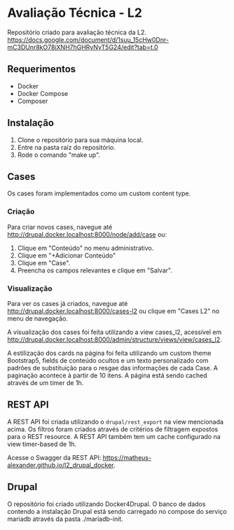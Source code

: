 # Avaliação Técnica - L2
Repositório criado para avaliação técnica da L2.
https://docs.google.com/document/d/1suu_15cHw0Dnr-mC3DUnr8kO78iXNH7hGHRyNyT5G24/edit?tab=t.0

## Requerimentos
- Docker
- Docker Compose
- Composer

## Instalação
 1. Clone o repositório para sua máquina local.
 2. Entre na pasta raíz do repositório.
 3. Rode o comando "make up".

## Cases

Os cases foram implementados como um custom content type.

### Criação
Para criar novos cases, navegue até http://drupal.docker.localhost:8000/node/add/case ou:

 1. Clique em "Conteúdo" no menu administrativo.
 2. Clique em "+Adicionar Conteúdo"
 3. Clique em "Case".
 4. Preencha os campos relevantes e clique em "Salvar".

### Visualização
Para ver os cases já criados, navegue até http://drupal.docker.localhost:8000/cases-l2 ou clique em "Cases L2" no menu de navegação.

A visualização dos cases foi feita utilizando a view cases_l2, acessível em http://drupal.docker.localhost:8000/admin/structure/views/view/cases_l2.

A estilização dos cards na página foi feita utilizando um custom theme Bootstrap5, fields de conteúdo ocultos e um texto personalizado com padrões de substituição para o resgae das informações de cada Case.
A paginação acontece à partir de 10 itens.
A página está sendo cached através de um timer de 1h. 

## REST API

A REST API foi criada utilizando o `drupal/rest_export` na view mencionada acima.
Os filtros foram criados através de critérios de filtragem expostos para o REST resource.
A REST API também tem um cache configurado na view timer-based de 1h.

Acesse o Swagger da REST API: https://matheus-alexander.github.io/l2_drupal_docker.

## Drupal
O repositório foi criado utilizando Docker4Drupal.
O banco de dados contendo a instalação Drupal está sendo carregado no compose do serviço mariadb através da pasta ./mariadb-init.
